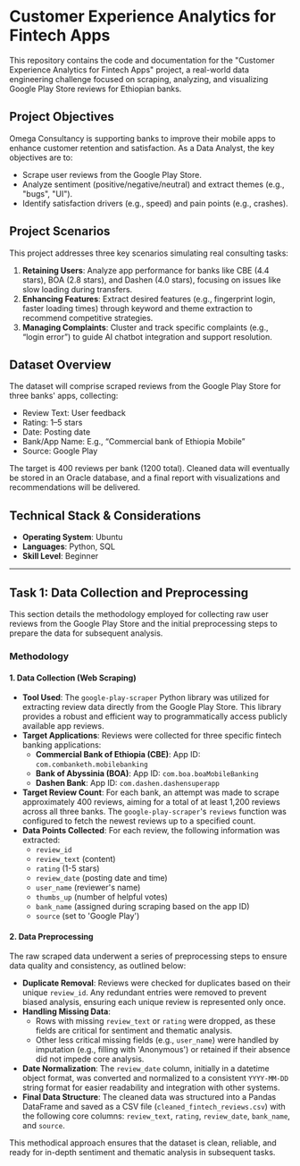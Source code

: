 # Customer Experience Analytics for Fintech Apps

This repository contains the code and documentation for the "Customer Experience Analytics for Fintech Apps" project, a real-world data engineering challenge focused on scraping, analyzing, and visualizing Google Play Store reviews for Ethiopian banks.

## Project Objectives

Omega Consultancy is supporting banks to improve their mobile apps to enhance customer retention and satisfaction. As a Data Analyst, the key objectives are to:

- Scrape user reviews from the Google Play Store.
- Analyze sentiment (positive/negative/neutral) and extract themes (e.g., "bugs", "UI").
- Identify satisfaction drivers (e.g., speed) and pain points (e.g., crashes).

## Project Scenarios

This project addresses three key scenarios simulating real consulting tasks:

1.  **Retaining Users**: Analyze app performance for banks like CBE (4.4 stars), BOA (2.8 stars), and Dashen (4.0 stars), focusing on issues like slow loading during transfers.
2.  **Enhancing Features**: Extract desired features (e.g., fingerprint login, faster loading times) through keyword and theme extraction to recommend competitive strategies.
3.  **Managing Complaints**: Cluster and track specific complaints (e.g., “login error”) to guide AI chatbot integration and support resolution.

## Dataset Overview

The dataset will comprise scraped reviews from the Google Play Store for three banks' apps, collecting:

- Review Text: User feedback
- Rating: 1–5 stars
- Date: Posting date
- Bank/App Name: E.g., “Commercial bank of Ethiopia Mobile”
- Source: Google Play

The target is 400 reviews per bank (1200 total). Cleaned data will eventually be stored in an Oracle database, and a final report with visualizations and recommendations will be delivered.

## Technical Stack & Considerations

- **Operating System**: Ubuntu
- **Languages**: Python, SQL
- **Skill Level**: Beginner

---

## Task 1: Data Collection and Preprocessing

This section details the methodology employed for collecting raw user reviews from the Google Play Store and the initial preprocessing steps to prepare the data for subsequent analysis.

### Methodology

#### 1. Data Collection (Web Scraping)

- **Tool Used**: The `google-play-scraper` Python library was utilized for extracting review data directly from the Google Play Store. This library provides a robust and efficient way to programmatically access publicly available app reviews.
- **Target Applications**: Reviews were collected for three specific fintech banking applications:
  - **Commercial Bank of Ethiopia (CBE)**: App ID: `com.combanketh.mobilebanking`
  - **Bank of Abyssinia (BOA)**: App ID: `com.boa.boaMobileBanking`
  - **Dashen Bank**: App ID: `com.dashen.dashensuperapp`
- **Target Review Count**: For each bank, an attempt was made to scrape approximately 400 reviews, aiming for a total of at least 1,200 reviews across all three banks. The `google-play-scraper`'s `reviews` function was configured to fetch the newest reviews up to a specified count.
- **Data Points Collected**: For each review, the following information was extracted:
  - `review_id`
  - `review_text` (content)
  - `rating` (1-5 stars)
  - `review_date` (posting date and time)
  - `user_name` (reviewer's name)
  - `thumbs_up` (number of helpful votes)
  - `bank_name` (assigned during scraping based on the app ID)
  - `source` (set to 'Google Play')

#### 2. Data Preprocessing

The raw scraped data underwent a series of preprocessing steps to ensure data quality and consistency, as outlined below:

- **Duplicate Removal**: Reviews were checked for duplicates based on their unique `review_id`. Any redundant entries were removed to prevent biased analysis, ensuring each unique review is represented only once.
- **Handling Missing Data**:
  - Rows with missing `review_text` or `rating` were dropped, as these fields are critical for sentiment and thematic analysis.
  - Other less critical missing fields (e.g., `user_name`) were handled by imputation (e.g., filling with 'Anonymous') or retained if their absence did not impede core analysis.
- **Date Normalization**: The `review_date` column, initially in a datetime object format, was converted and normalized to a consistent `YYYY-MM-DD` string format for easier readability and integration with other systems.
- **Final Data Structure**: The cleaned data was structured into a Pandas DataFrame and saved as a CSV file (`cleaned_fintech_reviews.csv`) with the following core columns: `review_text`, `rating`, `review_date`, `bank_name`, and `source`.

This methodical approach ensures that the dataset is clean, reliable, and ready for in-depth sentiment and thematic analysis in subsequent tasks.
